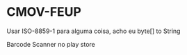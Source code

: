 # CMOV-FEUP


Usar ISO-8859-1 para alguma coisa, acho eu byte[] to String

Barcode Scanner no play store

